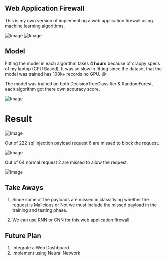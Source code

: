 ## Web Application Firewall
<p>This is my own version of implementing a web application firewall using machine learning algorithms.</p>

![Image](https://github.com/user-attachments/assets/0f4e5ac3-c9bf-4524-ba1c-14a5cb99697f)
![Image](https://github.com/user-attachments/assets/cf4991c8-c930-4cf5-b198-533629cb175f)

## Model
<p>Fitting the model in each algorithm takes <b>4 hours</b> because of crappy specs of my laptop (CPU Based). It was so slow in fitting since the dataset that the model was trained has 100k+ records no GPU. 😅</p>
<p>The model was trained on both DecisionTreeClassifier & RandomForest, each algorithm got there own accuracy score.</p>

![Image](https://github.com/user-attachments/assets/167fe288-6674-47d1-a71e-427b866446e2)


# Result

![Image](https://github.com/user-attachments/assets/1b9ec1fa-a955-4597-b81e-fd03b3857a89)
<p>Out of 222 sql injection payload request 6 are missed to block the request.</p>

![Image](https://github.com/user-attachments/assets/d9e6cd97-8a1b-47e0-894e-986dbc387872)

<p>Out of 64 normal request 2 are missed to allow the request.</p>


![Image](https://github.com/user-attachments/assets/9109e76b-0cee-44c6-b9ac-5c33d53e7e4e)


## Take Aways

1. Since some of the payloads are missed in classifiying whether the request is Malicious or Not we must include the missed payload in the training and testing phase.

2. We can use RNN or CNN for this web application firewall.


## Future Plan


1. Integrate a Web Dashboard
2. Implement using Neural Network
